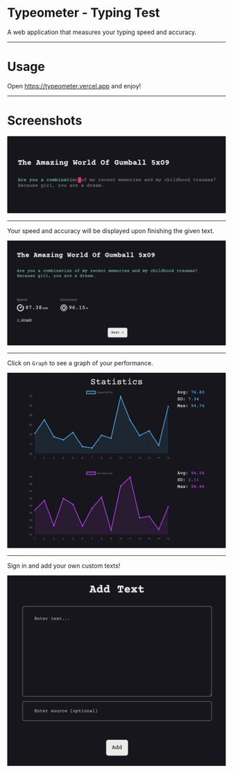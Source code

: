 # Typeometer - Typing Test
A web application that measures your typing speed and accuracy.

---

# Usage
Open https://typeometer.vercel.app and enjoy!

---

# Screenshots
![typing](screenshots/typing.png)

---

Your speed and accuracy will be displayed upon finishing the given text.

![typing-completion](screenshots/typing-completion.png)

---

Click on `Graph` to see a graph of your performance.

![stats-graph](screenshots/stats-graph.png)

---

Sign in and add your own custom texts!

![add-text](screenshots/add-text.png)